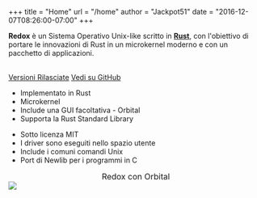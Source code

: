 +++
title = "Home"
url = "/home"
author = "Jackpot51"
date = "2016-12-07T08:26:00-07:00"
+++
<div class="row install-row">
  <div class="col-md-8">
    <p class="pitch">
      <b>Redox</b> è un Sistema Operativo Unix-like scritto in <a style="color: inherit;" href="https://www.rust-lang.org/"><b>Rust</b></a>,
      con l'obiettivo di portare le innovazioni di Rust in un microkernel moderno e con un pacchetto di applicazioni.
    </p>
  </div>
  <div class="col-md-4 install-box">
    <br/>
    <a class="btn btn-primary" href="https://github.com/redox-os/redox/releases">Versioni Rilasciate</a>
    <a class="btn btn-default" href="https://github.com/redox-os/redox/">Vedi su GitHub</a>
  </div>
</div>
<div class="row features">
  <div class="col-md-6">
    <ul class="laundry-list" style="margin-bottom: 0px;">
      <li>Implementato in Rust</li>
      <li>Microkernel</li>
      <li>Include una GUI facoltativa - Orbital</li>
      <li>Supporta la Rust Standard Library</li>
    </ul>
  </div>
  <div class="col-md-6">
    <ul class="laundry-list">
      <li>Sotto licenza MIT</li>
      <li>I driver sono eseguiti nello spazio utente</li>
      <li>Include i comuni comandi Unix</li>
      <li>Port di Newlib per i programmi in C</li>
    </ul>
  </div>
</div>
<div class="row features">
  <div class="col-sm-12">
    <div style="font-size: 16px; text-align: center;">
      Redox con Orbital
    </div>
    <a href="https://i.imgur.com/MJqsqYo.png">
      <img class="img-responsive" src="https://i.imgur.com/MJqsqYo.png"/>
    </a>
  </div>
</div>
